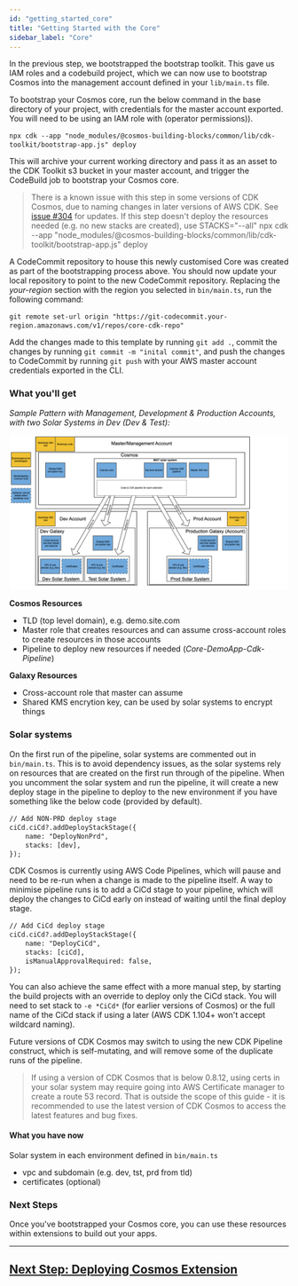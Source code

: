 ```yaml
---
id: "getting_started_core"
title: "Getting Started with the Core"
sidebar_label: "Core"
---
```


In the previous step, we bootstrapped the bootstrap toolkit. This gave us IAM roles and a codebuild project, which we can now use to bootstrap Cosmos into the management account defined in your `lib/main.ts` file.

To bootstrap your Cosmos core, run the below command in the base directory of your project, with credentials for the master account exported. You will need to be using an IAM role with (operator permissions)).

    npx cdk --app "node_modules/@cosmos-building-blocks/common/lib/cdk-toolkit/bootstrap-app.js" deploy

This will archive your current working directory and pass it as an asset to the CDK Toolkit s3 bucket in your master account, and trigger the CodeBuild job to bootstrap your Cosmos core.

> There is a known issue with this step in some versions of CDK Cosmos, due to naming changes in later versions of AWS CDK. See [issue #304](https://github.com/cdk-cosmos/cosmos/issues/304) for updates. If this step doesn't deploy the resources needed (e.g. no new stacks are created), use STACKS="--all" npx cdk --app "node_modules/@cosmos-building-blocks/common/lib/cdk-toolkit/bootstrap-app.js" deploy 

A CodeCommit repository to house this newly customised Core was created as part of the bootstrapping process above. You should now update your local repository to point to the new CodeCommit repository. Replacing the _your-region_ section with the region you selected in `bin/main.ts`, run the following command:

    git remote set-url origin "https://git-codecommit.your-region.amazonaws.com/v1/repos/core-cdk-repo"

Add the changes made to this template by running `git add .`, commit the changes by running `git commit -m "inital commit"`, and push the changes to CodeCommit by running `git push` with your AWS master account credentials exported in the CLI.

### What you'll get

_Sample Pattern with Management, Development & Production Accounts, with two Solar Systems in Dev (Dev & Test):_

![](./assets/getting_started/cosmos-core-bootstrap.png)

__Cosmos Resources__
- TLD (top level domain), e.g. demo.site.com
- Master role that creates resources and can assume cross-account roles to create resources in those accounts
- Pipeline to deploy new resources if needed (*Core-DemoApp-Cdk-Pipeline*)

__Galaxy Resources__
- Cross-account role that master can assume 
- Shared KMS encrytion key, can be used by solar systems to encrypt things

### Solar systems
On the first run of the pipeline, solar systems are commented out in `bin/main.ts`. This is to avoid dependency issues, as the solar systems rely on resources that are created on the first run through of the pipeline. When you uncomment the solar system and run the pipeline, it will create a new deploy stage in the pipeline to deploy to the new environment if you have something like the below code (provided by default).

    // Add NON-PRD deploy stage
    ciCd.ciCd?.addDeployStackStage({
        name: "DeployNonPrd",
        stacks: [dev],
    });

CDK Cosmos is currently using AWS Code Pipelines, which will pause and need to be re-run when a change is made to the pipeline itself. A way to minimise pipeline runs is to add a CiCd stage to your pipeline, which will deploy the changes to CiCd early on instead of waiting until the final deploy stage.

    // Add CiCd deploy stage
    ciCd.ciCd?.addDeployStackStage({
        name: "DeployCiCd",
        stacks: [ciCd],
        isManualApprovalRequired: false,
    });

You can also achieve the same effect with a more manual step, by starting the build projects with an override to deploy only the CiCd stack. You will need to set stack to `-e *CiCd*` (for earlier versions of Cosmos) or the full name of the CiCd stack if using a later (AWS CDK 1.104+ won't accept wildcard naming).

Future versions of CDK Cosmos may switch to using the new CDK Pipeline construct, which is self-mutating, and will remove some of the duplicate runs of the pipeline.

> If using a version of CDK Cosmos that is below 0.8.12, using certs in your solar system may require going into AWS Certificate manager to create a route 53 record. That is outside the scope of this guide - it is recommended to use the latest version of CDK Cosmos to access the latest features and bug fixes.

#### What you have now
Solar system in each environment defined in `bin/main.ts`
- vpc and subdomain (e.g. dev, tst, prd from tld)
- certificates (optional)

### Next Steps
Once you've bootstrapped your Cosmos core, you can use these resources within extensions to build out your apps.

***

## [Next Step: Deploying Cosmos Extension](getting_started_extension.md)